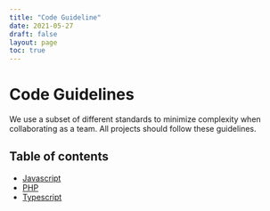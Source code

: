 ```yaml
---
title: "Code Guideline"
date: 2021-05-27
draft: false
layout: page
toc: true
---
```


# Code Guidelines

We use a subset of different standards to minimize complexity when collaborating as a team.
All projects should follow these guidelines.

## Table of contents

- [Javascript](javascript.md)
- [PHP](php.md)
- [Typescript](typescript.md)

